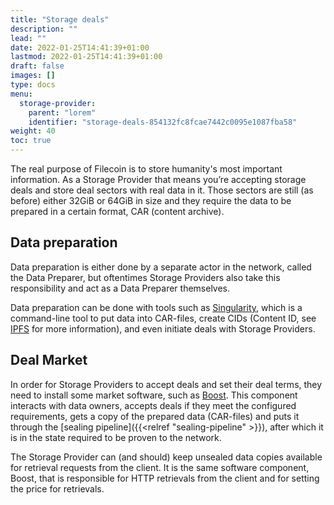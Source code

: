 ```yaml
---
title: "Storage deals"
description: ""
lead: ""
date: 2022-01-25T14:41:39+01:00
lastmod: 2022-01-25T14:41:39+01:00
draft: false
images: []
type: docs
menu:
  storage-provider:
    parent: "lorem"
    identifier: "storage-deals-854132fc8fcae7442c0095e1087fba58"
weight: 40
toc: true
---
```


The real purpose of Filecoin is to store humanity's most important information. As a Storage Provider that means you’re accepting storage deals and store deal sectors with real data in it. Those sectors are still (as before) either 32GiB or 64GiB in size and they require the data to be prepared in a certain format, CAR  (content archive). 

## Data preparation
Data preparation <!-- TODO STEF What is it, and what is required- link? -->is either done by a separate actor in the network, called the Data Preparer, but oftentimes Storage Providers also take this responsibility and act as a Data Preparer themselves. <!-- TODO STEF Which is most common? Which is easiest if just getting started?-->

Data preparation can be done with tools such as [Singularity](https://github.com/tech-greedy/singularity), which is a command-line tool to put data into CAR-files, create CIDs (Content ID, see [IPFS](https://docs.ipfs.tech/concepts/content-addressing/) for more information), and even initiate deals with Storage Providers.

## Deal Market
In order for Storage Providers to accept deals and set their deal terms, they need to install some market software, such as [Boost](https://boost.filecoin.io/). This component interacts with data owners, accepts deals if they meet the configured requirements, gets a copy of the prepared data (CAR-files) and puts it through the [sealing pipeline]({{<relref "sealing-pipeline" >}}), after which it is in the state required to be proven to the network. 

The Storage Provider can (and should) keep unsealed data copies available for retrieval requests from the client. It is the same software component, Boost, that is responsible for HTTP retrievals from the client and for setting the price for retrievals.
<!-- TODO STEF feels like this section could be expanded. How do the markets work? what are the parameters of a deal? What's a good deal (for the client or for me. Who am I competing with? -->